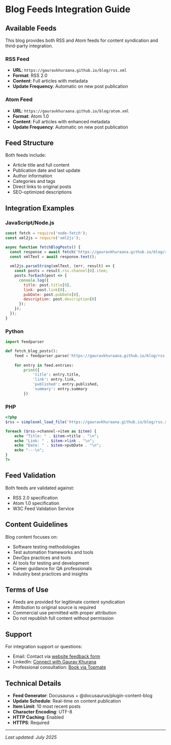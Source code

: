 # Blog Feeds Integration Guide

## Available Feeds

This blog provides both RSS and Atom feeds for content syndication and third-party integration.

### RSS Feed
- **URL**: `https://gauravkhuraana.github.io/blog/rss.xml`
- **Format**: RSS 2.0
- **Content**: Full articles with metadata
- **Update Frequency**: Automatic on new post publication

### Atom Feed
- **URL**: `https://gauravkhuraana.github.io/blog/atom.xml`
- **Format**: Atom 1.0
- **Content**: Full articles with enhanced metadata
- **Update Frequency**: Automatic on new post publication

## Feed Structure

Both feeds include:
- Article title and full content
- Publication date and last update
- Author information
- Categories and tags
- Direct links to original posts
- SEO-optimized descriptions

## Integration Examples

### JavaScript/Node.js
```javascript
const fetch = require('node-fetch');
const xml2js = require('xml2js');

async function fetchBlogPosts() {
  const response = await fetch('https://gauravkhuraana.github.io/blog/rss.xml');
  const xmlText = await response.text();
  
  xml2js.parseString(xmlText, (err, result) => {
    const posts = result.rss.channel[0].item;
    posts.forEach(post => {
      console.log({
        title: post.title[0],
        link: post.link[0],
        pubDate: post.pubDate[0],
        description: post.description[0]
      });
    });
  });
}
```

### Python
```python
import feedparser

def fetch_blog_posts():
    feed = feedparser.parse('https://gauravkhuraana.github.io/blog/rss.xml')
    
    for entry in feed.entries:
        print({
            'title': entry.title,
            'link': entry.link,
            'published': entry.published,
            'summary': entry.summary
        })
```

### PHP
```php
<?php
$rss = simplexml_load_file('https://gauravkhuraana.github.io/blog/rss.xml');

foreach ($rss->channel->item as $item) {
    echo "Title: " . $item->title . "\n";
    echo "Link: " . $item->link . "\n";
    echo "Date: " . $item->pubDate . "\n";
    echo "---\n";
}
?>
```

## Feed Validation

Both feeds are validated against:
- RSS 2.0 specification
- Atom 1.0 specification
- W3C Feed Validation Service

## Content Guidelines

Blog content focuses on:
- Software testing methodologies
- Test automation frameworks and tools
- DevOps practices and tools
- AI tools for testing and development
- Career guidance for QA professionals
- Industry best practices and insights

## Terms of Use

- Feeds are provided for legitimate content syndication
- Attribution to original source is required
- Commercial use permitted with proper attribution
- Do not republish full content without permission

## Support

For integration support or questions:
- Email: Contact via [website feedback form](https://gauravkhuraana.github.io/feedback)
- LinkedIn: [Connect with Gaurav Khurana](https://www.linkedin.com/in/gauravkhurana/)
- Professional consultation: [Book via Topmate](https://topmate.io/gauravkhurana)

## Technical Details

- **Feed Generator**: Docusaurus + @docusaurus/plugin-content-blog
- **Update Schedule**: Real-time on content publication
- **Item Limit**: 10 most recent posts
- **Character Encoding**: UTF-8
- **HTTP Caching**: Enabled
- **HTTPS**: Required

---

*Last updated: July 2025*
